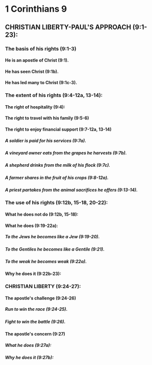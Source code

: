 ---
---
# 1 Corinthians 9 
## CHRISTIAN LIBERTY-PAUL\'S APPROACH (9:1-23): 
###  The basis of his rights (9:1-3) 
####  He is an apostle of Christ (9:1). 
####  He has seen Christ (9:1b). 
####  He has led many to Christ (9:1c-3). 
###  The extent of his rights (9:4-12a, 13-14): 
####  The right of hospitality (9:4): 
####  The right to travel with his family (9:5-6) 
####  The right to enjoy financial support (9:7-12a, 13-14) 
#####  A soldier is paid for his services (9:7a). 
#####  A vineyard owner eats from the grapes he harvests (9:7b). 
#####  A shepherd drinks from the milk of his flock (9:7c). 
#####  A farmer shares in the fruit of his crops (9:8-12a). 
#####  A priest partakes from the animal sacrifices he offers (9:13-14). 
###  The use of his rights (9:12b, 15-18, 20-22): 
####  What he does not do (9:12b, 15-18): 
####  What he does (9:19-22a): 
#####  To the Jews he becomes like a Jew (9:19-20). 
#####  To the Gentiles he becomes like a Gentile (9:21). 
#####  To the weak he becomes weak (9:22a). 
####  Why he does it (9:22b-23): 
###  CHRISTIAN LIBERTY (9:24-27): 
####  The apostle\'s challenge (9:24-26) 
#####  Run to win the race (9:24-25). 
#####  Fight to win the battle (9:26). 
####  The apostle\'s concern (9:27) 
#####  What he does (9:27a): 
#####  Why he does it (9:27b): 
